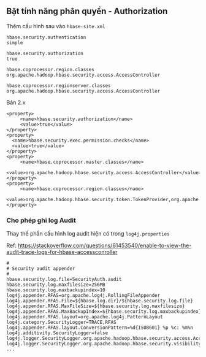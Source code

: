 ## Bật tính năng phân quyền - Authorization

Thêm cấu hình sau vào `hbase-site.xml`

```
hbase.security.authentication
simple

hbase.security.authorization
true

hbase.coprocessor.region.classes
org.apache.hadoop.hbase.security.access.AccessController

hbase.coprocessor.regionserver.classes
org.apache.hadoop.hbase.security.access.AccessController
```

Bản 2.x

```
<property>
     <name>hbase.security.authorization</name>
     <value>true</value>
</property>
<property>
  <name>hbase.security.exec.permission.checks</name>
  <value>true</value>
</property>
<property>
     <name>hbase.coprocessor.master.classes</name>
     <value>org.apache.hadoop.hbase.security.access.AccessController</value>
</property>
<property>
     <name>hbase.coprocessor.region.classes</name>
     <value>org.apache.hadoop.hbase.security.token.TokenProvider,org.apache.hadoop.hbase.security.access.AccessController</value>
</property>

```

### Cho phép ghi log Audit

Thay thế phần cấu hình log audit hiện có trong `log4j.properties`

Ref: https://stackoverflow.com/questions/61453540/enable-to-view-the-audit-trace-logs-for-hbase-accessconroller

```
#
# Security audit appender
#
hbase.security.log.file=SecurityAuth.audit
hbase.security.log.maxfilesize=256MB
hbase.security.log.maxbackupindex=10
log4j.appender.RFAS=org.apache.log4j.RollingFileAppender
log4j.appender.RFAS.File=${hbase.log.dir}/${hbase.security.log.file}
log4j.appender.RFAS.MaxFileSize=${hbase.security.log.maxfilesize}
log4j.appender.RFAS.MaxBackupIndex=${hbase.security.log.maxbackupindex}
log4j.appender.RFAS.layout=org.apache.log4j.PatternLayout
log4j.category.SecurityLogger=TRACE,RFAS
log4j.appender.RFAS.layout.ConversionPattern=%d{ISO8601} %p %c: %m%n
log4j.additivity.SecurityLogger=false
log4j.logger.SecurityLogger.org.apache.hadoop.hbase.security.access.AccessController=TRACE
log4j.logger.SecurityLogger.org.apache.hadoop.hbase.security.visibility.VisibilityController=TRACE
...
```


